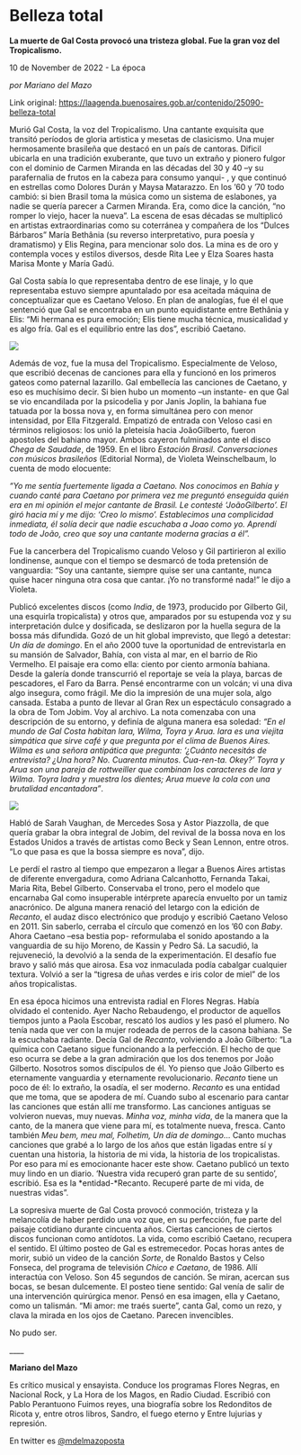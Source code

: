 # Belleza total

**La muerte de Gal Costa provocó una tristeza global. Fue la gran voz del Tropicalismo.**

10 de November de 2022 - La época

_por Mariano del Mazo_

Link original: https://laagenda.buenosaires.gob.ar/contenido/25090-belleza-total



Murió Gal Costa, la voz del Tropicalismo. Una cantante exquisita que transitó períodos de gloria artistica y mesetas de clasicismo. Una mujer hermosamente brasileña que destacó en un país de cantoras. Dificil ubicarla en una tradición exuberante, que tuvo un extraño y pionero fulgor con el dominio de Carmen Miranda en las décadas del 30 y 40 –y su parafernalia de frutos en la cabeza para consumo yanqui- , y que continuó en estrellas como Dolores Durán y Maysa Matarazzo. En los ’60 y ’70 todo cambió: si bien Brasil toma la música como un sistema de eslabones, ya nadie se quería parecer a Carmen Miranda. Era, como dice la canción, “no romper lo viejo, hacer la nueva”. La escena de esas décadas se multiplicó en artistas extraordinarias como su coterránea y compañera de los “Dulces Bárbaros” María Bethânia (su reverso interpretativo, pura poesía y dramatismo) y Elis Regina, para mencionar solo dos. La mina es de oro y contempla voces y estilos diversos, desde Rita Lee y Elza Soares hasta Marisa Monte y María Gadú.




Gal Costa sabía lo que representaba dentro de ese linaje, y lo que representaba estuvo siempre apuntalado por esa aceitada máquina de conceptualizar que es Caetano Veloso. En plan de analogías, fue él el que sentenció que Gal se encontraba en un punto equidistante entre Bethânia y Elis: “Mi hermana es pura emoción; Elis tiene mucha técnica, musicalidad y es algo fría. Gal es el equilibrio entre las dos”, escribió Caetano.




![](https://cdn.feater.me/files/images/650778/3cc4b9cf-a00e-4ab6-ab6d-66d6ad55d356.jpg)




Además de voz, fue la musa del Tropicalismo. Especialmente de Veloso, que escribió decenas de canciones para ella y funcionó en los primeros gateos como paternal lazarillo. Gal embellecía las canciones de Caetano, y eso es muchísimo decir. Si bien hubo un momento –un instante- en que Gal se vio encandilada por la psicodelia y por Janis Joplin, la bahiana fue tatuada por la bossa nova y, en forma simultánea pero con menor intensidad, por Ella Fitzgerald. Empatizó de entrada con Veloso casi en términos religiosos: los unió la pleteisía hacia JoãoGilberto, fueron apostoles del bahiano mayor. Ambos cayeron fulminados ante el disco *Chega de Saudade*, de 1959. En el libro *Estación Brasil. Conversaciones con músicos brasileños* (Editorial Norma), de Violeta Weinschelbaum, lo cuenta de modo elocuente:




*“Yo me sentía fuertemente ligada a Caetano. Nos conocimos en Bahía y cuando canté para Caetano por primera vez me preguntó enseguida quién era en mi opinión el mejor cantante de Brasil. Le contesté ‘JoãoGilberto’. El giró hacia mí y me dijo: ‘Creo lo mismo’. Establecimos una complicidad inmediata, él solía decir que nadie escuchaba a Joao como yo. Aprendí todo de João, creo que soy una cantante moderna gracias a él”.*




Fue la cancerbera del Tropicalismo cuando Veloso y Gil partirieron al exilio londinense, aunque con el tiempo se desmarcó de toda pretensión de vanguardia: “Soy una cantante, siempre quise ser una cantante, nunca quise hacer ninguna otra cosa que cantar. ¡Yo no transformé nada!” le dijo a Violeta.




Publicó excelentes discos (como *India*, de 1973, producido por Gilberto Gil, una esquirla tropicalista) y otros que, amparados por su estupenda voz y su interpretación dulce y dosificada, se deslizaron por la huella segura de la bossa más difundida. Gozó de un hit global imprevisto, que llegó a detestar: *Un día de domingo*. En el año 2000 tuve la oportunidad de entrevistarla en su mansión de Salvador, Bahía, con vista al mar, en el barrio de Rio Vermelho. El paisaje era como ella: ciento por ciento armonía bahiana. Desde la galería donde transcurrió el reportaje se veía la playa, barcas de pescadores, el Faro da Barra. Pensé encontrarme con un volcán; vi una diva algo insegura, como frágil. Me dio la impresión de una mujer sola, algo cansada. Estaba a punto de llevar al Gran Rex un espectáculo consagrado a la obra de Tom Jobim. Voy al archivo. La nota comenzaba con una descripción de su entorno, y definía de alguna manera esa soledad: *“En el mundo de Gal Costa habitan Iara, Wilma, Toyra y Arua. Iara es una viejita simpática que sirve café y que pregunta por el clima de Buenos Aires. Wilma es una señora antipática que pregunta: ‘¿Cuánto necesitás de entrevista? ¿Una hora? No. Cuarenta minutos. Cua-ren-ta. Okey?’ Toyra y Arua son una pareja de rottweiller que combinan los caracteres de Iara y Wilma. Toyra ladra y muestra los dientes; Arua mueve la cola con una brutalidad encantadora”*.




![](https://cdn.feater.me/files/images/650795/b698c645-a1e2-4731-a43b-2bf9bfcbb82e.jpg)




Habló de Sarah Vaughan, de Mercedes Sosa y Astor Piazzolla, de que quería grabar la obra integral de Jobim, del revival de la bossa nova en los Estados Unidos a través de artistas como Beck y Sean Lennon, entre otros. “Lo que pasa es que la bossa siempre es nova”, dijo.




Le perdí el rastro al tiempo que empezaron a llegar a Buenos Aires artistas de diferente envergadura, como Adriana Calcanhotto, Fernanda Takai, Maria Rita, Bebel Gilberto. Conservaba el trono, pero el modelo que encarnaba Gal como insuperable intérprete aparecía envuelto por un tamiz anacrónico. De alguna manera renació del letargo con la edición de *Recanto*, el audaz disco electrónico que produjo y escribió Caetano Veloso en 2011. Sin saberlo, cerraba el círculo que comenzó en los ’60 con *Baby*. Ahora Caetano –esa bestia pop- reformulaba el sonido apostando a la vanguardia de su hijo Moreno, de Kassin y Pedro Sá. La sacudió, la rejuveneció, la devolvió a la senda de la experimentación. El desafío fue bravo y salió más que airosa. Esa voz inmaculada podía cabalgar cualquier textura. Volvió a ser la “tigresa de uñas verdes e iris color de miel” de los años tropicalistas.




En esa época hicimos una entrevista radial en Flores Negras. Había olvidado el contenido. Ayer Nacho Rebaudengo, el productor de aquellos tiempos junto a Paola Escobar, rescató los audios y les pasó el plumero. No tenía nada que ver con la mujer rodeada de perros de la casona bahiana. Se la escuchaba radiante. Decía Gal de *Recanto*, volviendo a João Gilberto: “La química con Caetano sigue funcionando a la perfección. El hecho de que eso ocurra se debe a la gran admiración que los dos tenemos por João Gilberto. Nosotros somos discípulos de él. Yo pienso que João Gilberto es eternamente vanguardia y eternamente revolucionario. *Recanto* tiene un poco de él: lo extraño, la osadía, el ser moderno. *Recanto* es una entidad que me toma, que se apodera de mí. Cuando subo al escenario para cantar las canciones que están allí me transformo. Las canciones antiguas se volvieron nuevas, muy nuevas. *Minha voz, minha vida*, de la manera que la canto, de la manera que viene para mí, es totalmente nueva, fresca. Canto también *Meu bem, meu mal, Folhetim, Un día de domingo*… Canto muchas canciones que grabé a lo largo de los años que están ligadas entre sí y cuentan una historia, la historia de mi vida, la historia de los tropicalistas. Por eso para mí es emocionante hacer este show. Caetano publicó un texto muy lindo en un diario. ‘Nuestra vida recuperó gran parte de su sentido’, escribió. Esa es la *entidad-*Recanto. Recuperé parte de mi vida, de nuestras vidas”.




La sopresiva muerte de Gal Costa provocó conmoción, tristeza y la melancolía de haber perdido una voz que, en su perfección, fue parte del paisaje cotidiano durante cincuenta años. Ciertas canciones de ciertos discos funcionan como antídotos. La vida, como escribió Caetano, recupera el sentido. El último posteo de Gal es estremecedor. Pocas horas antes de morir, subió un video de la canción *Sorte*, de Ronaldo Bastos y Celso Fonseca, del programa de televisión *Chico e Caetano*, de 1986. Allí interactúa con Veloso. Son 45 segundos de canción. Se miran, acercan sus bocas, se besan dulcemente. El posteo tiene sentido: Gal venía de salir de una intervención quirúrgica menor. Pensó en esa imagen, ella y Caetano, como un talismán. “Mi amor: me traés suerte”, canta Gal, como un rezo, y clava la mirada en los ojos de Caetano. Parecen invencibles.




No pudo ser.




\_\_\_\_




**Mariano del Mazo**




Es crítico musical y ensayista. Conduce los programas Flores Negras, en Nacional Rock, y La Hora de los Magos, en Radio Ciudad. Escribió con Pablo Perantuono Fuimos reyes, una biografía sobre los Redonditos de Ricota y, entre otros libros, Sandro, el fuego eterno y Entre lujurias y represión.




En twitter es [@mdelmazoposta](https://twitter.com/mdelmazoposta)



